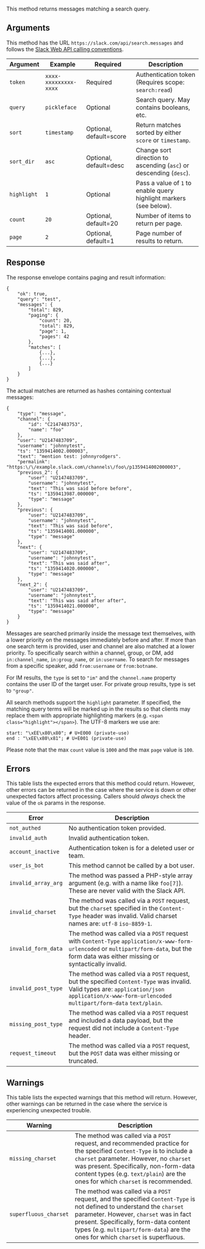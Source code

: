This method returns messages matching a search query.

## Arguments

This method has the URL `https://slack.com/api/search.messages` and follows the [Slack Web API calling conventions](/web#basics).

| Argument | Example | Required | Description |
| --- | --- | --- | --- |
| `token` | `xxxx-xxxxxxxxx-xxxx` | Required | Authentication token (Requires scope: `search:read`) |
| `query` | `pickleface` | Optional | Search query. May contains booleans, etc. |
| `sort` | `timestamp` | Optional, default=score | Return matches sorted by either `score` or `timestamp`. |
| `sort_dir` | `asc` | Optional, default=desc | Change sort direction to ascending (`asc`) or descending (`desc`). |
| `highlight` | `1` | Optional | Pass a value of `1` to enable query highlight markers (see below). |
| `count` | `20` | Optional, default=20 | Number of items to return per page. |
| `page` | `2` | Optional, default=1 | Page number of results to return. |

## Response

The response envelope contains paging and result information:

```
{
    "ok": true,
    "query": "test",
    "messages": {
        "total": 829,
        "paging": {
            "count": 20,
            "total": 829,
            "page": 1,
            "pages": 42
        },
        "matches": [
            {...},
            {...},
            {...}
        ]
    }
}
```

The actual matches are returned as hashes containing contextual messages:

```
{
    "type": "message",
    "channel": {
        "id": "C2147483753",
        "name": "foo"
    },
    "user": "U2147483709",
    "username": "johnnytest",
    "ts": "1359414002.000003",
    "text": "mention test: johnnyrodgers".
    "permalink": "https:\/\/example.slack.com\/channels\/foo\/p1359414002000003",
    "previous_2": {
        "user": "U2147483709",
        "username": "johnnytest",
        "text": "This was said before before",
        "ts": "1359413987.000000",
        "type": "message"
    },
    "previous": {
        "user": "U2147483709",
        "username": "johnnytest",
        "text": "This was said before",
        "ts": "1359414001.000000",
        "type": "message"
    },
    "next": {
        "user": "U2147483709",
        "username": "johnnytest",
        "text": "This was said after",
        "ts": "1359414020.000000",
        "type": "message"
    },
    "next_2": {
        "user": "U2147483709",
        "username": "johnnytest",
        "text": "This was said after after",
        "ts": "1359414021.000000",
        "type": "message"
    }
}
```

Messages are searched primarily inside the message text themselves, with a lower priority on the messages immediately before and after. If more than one search term is provided, user and channel are also matched at a lower priority. To specifically search within a channel, group, or DM, add `in:channel_name`, `in:group_name`, or `in:username`. To search for messages from a specific speaker, add `from:username` or `from:botname`.

For IM results, the `type` is set to `"im"` and the `channel.name` property contains the user ID of the target user. For private group results, type is set to `"group"`.

All search methods support the `highlight` parameter. If specified, the matching query terms will be marked up in the results so that clients may replace them with appropriate highlighting markers (e.g. `<span class="highlight"></span>`). The UTF-8 markers we use are:

```
start: "\xEE\x80\x80"; # U+E000 (private-use)
end : "\xEE\x80\x81"; # U+E001 (private-use)
```

Please note that the max `count` value is `1000` and the max `page` value is `100`.

## Errors

This table lists the expected errors that this method could return. However, other errors can be returned in the case where the service is down or other unexpected factors affect processing. Callers should _always_ check the value of the `ok` params in the response.

| Error | Description |
| --- | --- |
| `not_authed` | No authentication token provided. |
| `invalid_auth` | Invalid authentication token. |
| `account_inactive` | Authentication token is for a deleted user or team. |
| `user_is_bot` | This method cannot be called by a bot user. |
| `invalid_array_arg` | The method was passed a PHP-style array argument (e.g. with a name like `foo[7]`). These are never valid with the Slack API. |
| `invalid_charset` | The method was called via a `POST` request, but the `charset` specified in the `Content-Type` header was invalid. Valid charset names are: `utf-8` `iso-8859-1`. |
| `invalid_form_data` | The method was called via a `POST` request with `Content-Type` `application/x-www-form-urlencoded` or `multipart/form-data`, but the form data was either missing or syntactically invalid. |
| `invalid_post_type` | The method was called via a `POST` request, but the specified `Content-Type` was invalid. Valid types are: `application/json` `application/x-www-form-urlencoded` `multipart/form-data` `text/plain`. |
| `missing_post_type` | The method was called via a `POST` request and included a data payload, but the request did not include a `Content-Type` header. |
| `request_timeout` | The method was called via a `POST` request, but the `POST` data was either missing or truncated. |

## Warnings

This table lists the expected warnings that this method will return. However, other warnings can be returned in the case where the service is experiencing unexpected trouble.

| Warning | Description |
| --- | --- |
| `missing_charset` | The method was called via a `POST` request, and recommended practice for the specified `Content-Type` is to include a `charset` parameter. However, no `charset` was present. Specifically, non-form-data content types (e.g. `text/plain`) are the ones for which `charset` is recommended. |
| `superfluous_charset` | The method was called via a `POST` request, and the specified `Content-Type` is not defined to understand the `charset` parameter. However, `charset` was in fact present. Specifically, form-data content types (e.g. `multipart/form-data`) are the ones for which `charset` is superfluous. |

